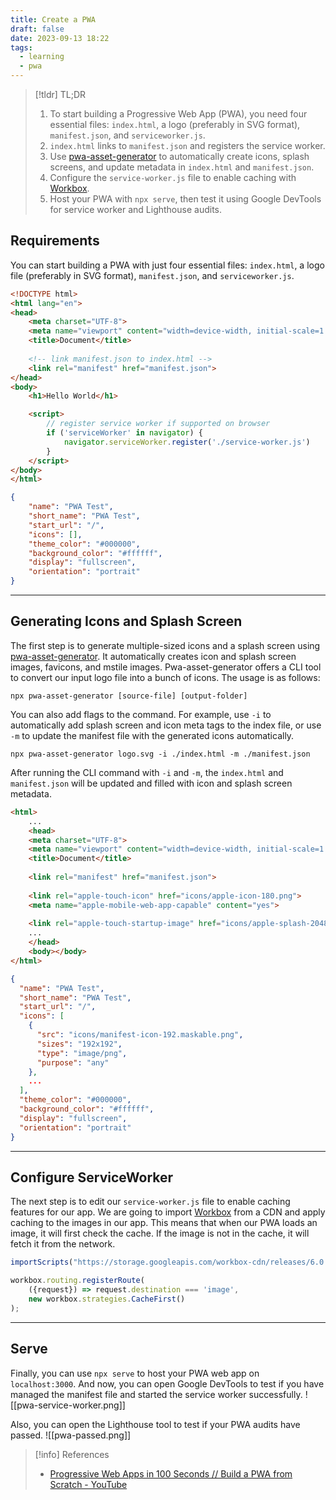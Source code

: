 ```yaml
---
title: Create a PWA
draft: false
date: 2023-09-13 18:22
tags:
  - learning
  - pwa
---
```


> [!tldr] TL;DR
> 1. To start building a Progressive Web App (PWA), you need four essential files: `index.html`, a logo (preferably in SVG format), `manifest.json`, and `serviceworker.js`.
> 2. `index.html` links to `manifest.json` and registers the service worker.
> 3. Use [pwa-asset-generator](https://github.com/elegantapp/pwa-asset-generator) to automatically create icons, splash screens, and update metadata in `index.html` and `manifest.json`.
> 4. Configure the `service-worker.js` file to enable caching with [Workbox](https://github.com/GoogleChrome/workbox).
> 5. Host your PWA with `npx serve`, then test it using Google DevTools for service worker and Lighthouse audits.

## Requirements
You can start building a PWA with just four essential files: `index.html`, a logo file (preferably in SVG format), `manifest.json`, and `serviceworker.js`.

```html title="index.html" {8-9, 14-19}
<!DOCTYPE html>
<html lang="en">
<head>
    <meta charset="UTF-8">
    <meta name="viewport" content="width=device-width, initial-scale=1.0">
    <title>Document</title>
    
	<!-- link manifest.json to index.html -->
    <link rel="manifest" href="manifest.json"> 
</head>
<body>
	<h1>Hello World</h1>

    <script>
	    // register service worker if supported on browser
        if ('serviceWorker' in navigator) {
            navigator.serviceWorker.register('./service-worker.js')
        }
    </script>
</body>
</html>
```

```json title="manifest.json"
{
    "name": "PWA Test",
    "short_name": "PWA Test",
    "start_url": "/",
    "icons": [],
    "theme_color": "#000000",
    "background_color": "#ffffff",
    "display": "fullscreen",
    "orientation": "portrait"
}
```

---
## Generating Icons and Splash Screen
The first step is to generate multiple-sized icons and a splash screen using [pwa-asset-generator](https://github.com/elegantapp/pwa-asset-generator). It automatically creates icon and splash screen images, favicons, and mstile images. Pwa-asset-generator offers a CLI tool to convert our input logo file into a bunch of icons. The usage is as follows:
```
npx pwa-asset-generator [source-file] [output-folder]
```

You can also add flags to the command. For example, use `-i` to automatically add splash screen and icon meta tags to the index file, or use `-m` to update the manifest file with the generated icons automatically.
```
npx pwa-asset-generator logo.svg -i ./index.html -m ./manifest.json
```

After running the CLI command with `-i` and `-m`, the `index.html` and `manifest.json` will be updated and filled with icon and splash screen metadata.

```html title="Updated index.html" {10,11,13}
<html>
	...
	<head>
    <meta charset="UTF-8">
    <meta name="viewport" content="width=device-width, initial-scale=1.0">
	<title>Document</title>
	
    <link rel="manifest" href="manifest.json"> 
    
    <link rel="apple-touch-icon" href="icons/apple-icon-180.png">
    <meta name="apple-mobile-web-app-capable" content="yes">
    
    <link rel="apple-touch-startup-image" href="icons/apple-splash-2048-2732.jpg" media="(device-width: 1024px) and (device-height: 1366px) and (-webkit-device-pixel-ratio: 2) and (orientation: portrait)">
    ...
    </head>
	<body></body>
</html>
```

```json title="Updated manifest.json"
{
  "name": "PWA Test",
  "short_name": "PWA Test",
  "start_url": "/",
  "icons": [
    {
      "src": "icons/manifest-icon-192.maskable.png",
      "sizes": "192x192",
      "type": "image/png",
      "purpose": "any"
    },
    ...
  ],
  "theme_color": "#000000",
  "background_color": "#ffffff",
  "display": "fullscreen",
  "orientation": "portrait"
}
```
---
## Configure ServiceWorker
The next step is to edit our `service-worker.js` file to enable caching features for our app. We are going to import [Workbox](https://github.com/GoogleChrome/workbox) from a CDN and apply caching to the images in our app. This means that when our PWA loads an image, it will first check the cache. If the image is not in the cache, it will fetch it from the network.
```js title="service-worker.js"
importScripts("https://storage.googleapis.com/workbox-cdn/releases/6.0.2/workbox-sw.js");

workbox.routing.registerRoute(
    ({request}) => request.destination === 'image',
    new workbox.strategies.CacheFirst()
);
```

---
## Serve
Finally, you can use `npx serve` to host your PWA web app on `localhost:3000`. And now, you can open Google DevTools to test if you have managed the manifest file and started the service worker successfully. 
![[pwa-service-worker.png]]

Also, you can open the Lighthouse tool to test if your PWA audits have passed.
![[pwa-passed.png]]

> [!info] References
> - [Progressive Web Apps in 100 Seconds // Build a PWA from Scratch - YouTube](https://www.youtube.com/watch?v=sFsRylCQblw)